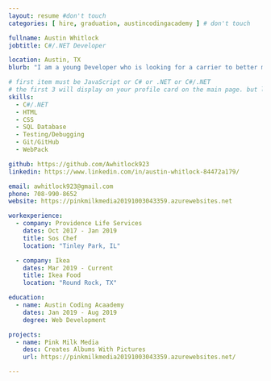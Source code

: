 ```yaml
---
layout: resume #don't touch
categories: [ hire, graduation, austincodingacademy ] # don't touch

fullname: Austin Whitlock
jobtitle: C#/.NET Developer

location: Austin, TX
blurb: "I am a young Developer who is looking for a carrier to better my skills and share knowledge in coding."

# first item must be JavaScript or C# or .NET or C#/.NET
# the first 3 will display on your profile card on the main page. but list as many as you want, they will be all be visible on your individual profile page
skills:
  - C#/.NET
  - HTML
  - CSS
  - SQL Database
  - Testing/Debugging
  - Git/GitHub
  - WebPack

github: https://github.com/Awhitlock923
linkedin: https://www.linkedin.com/in/austin-whitlock-84472a179/

email: awhitlock923@gmail.com
phone: 708-990-8652
website: https://pinkmilkmedia20191003043359.azurewebsites.net

workexperience:
  - company: Providence Life Services
    dates: Oct 2017 - Jan 2019
    title: Sos Chef
    location: "Tinley Park, IL"

  - company: Ikea
    dates: Mar 2019 - Current
    title: Ikea Food
    location: "Round Rock, TX"

education:
  - name: Austin Coding Acaademy
    dates: Jan 2019 - Aug 2019
    degree: Web Development

projects:
  - name: Pink Milk Media
    desc: Creates Albums With Pictures
    url: https://pinkmilkmedia20191003043359.azurewebsites.net/

---
```

